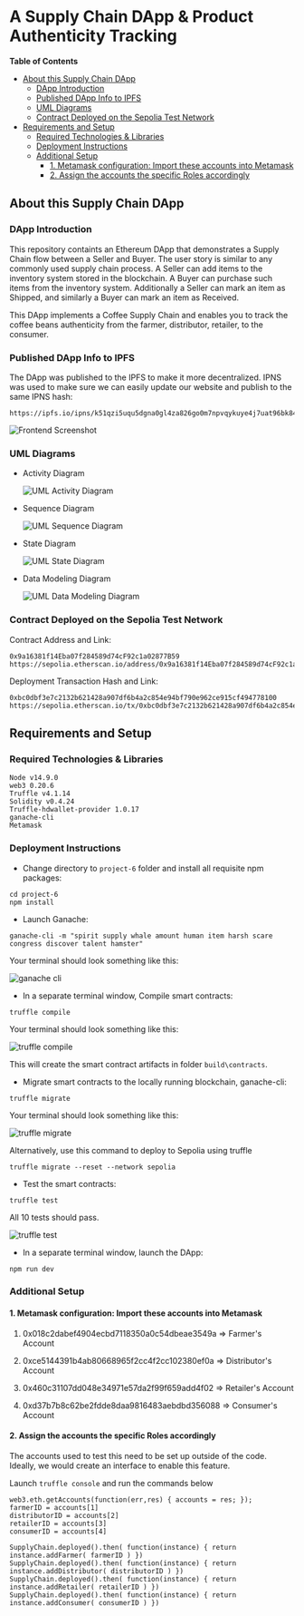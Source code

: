 # A Supply Chain DApp & Product Authenticity Tracking

**Table of Contents**

- [About this Supply Chain DApp](#about-this-supply-chain-dapp)
  - [DApp Introduction](#dapp-introduction)
  - [Published DApp Info to IPFS](#published-dapp-info-to-ipfs)
  - [UML Diagrams](#uml-diagrams)
  - [Contract Deployed on the Sepolia Test Network](#contract-deployed-on-the-sepolia-test-network)
- [Requirements and Setup](#requirements-and-setup)
  - [Required Technologies & Libraries](#required-technologies-libraries)
  - [Deployment Instructions](#deployment-instructions)
  - [Additional Setup](#additional-setup)
    - [1. Metamask configuration: Import these accounts into Metamask](#1-metamask-configuration-import-these-accounts-into-metamask)
    - [2. Assign the accounts the specific Roles accordingly](#2-assign-the-accounts-the-specific-roles-accordingly)

<!-- TOC end -->

<!-- TOC --><a name="about-this-supply-chain-dapp"></a>

## About this Supply Chain DApp

<!-- TOC --><a name="dapp-introduction"></a>

### DApp Introduction

This repository containts an Ethereum DApp that demonstrates a Supply Chain flow between a Seller and Buyer. The user story is similar to any commonly used supply chain process. A Seller can add items to the inventory system stored in the blockchain. A Buyer can purchase such items from the inventory system. Additionally a Seller can mark an item as Shipped, and similarly a Buyer can mark an item as Received.

This DApp implements a Coffee Supply Chain and enables you to track the coffee beans authenticity from the farmer, distributor, retailer, to the consumer.

<!-- TOC --><a name="published-dapp-info-to-ipfs"></a>

### Published DApp Info to IPFS

The DApp was published to the IPFS to make it more decentralized. IPNS was used to make sure we can easily update our website and publish to the same IPNS hash:

```
https://ipfs.io/ipns/k51qzi5uqu5dgna0gl4za826go0m7npvqykuye4j7uat96bk84r45h66pc3ulu
```

![Frontend Screenshot](/images/dapp-frontend.png)

<!-- TOC --><a name="uml-diagrams"></a>

### UML Diagrams

- Activity Diagram

  ![UML Activity Diagram](/diagrams/supply-chain-uml-activity-diagram.png)

- Sequence Diagram

  ![UML Sequence Diagram](/diagrams/supply-chain-uml-sequence-diagram.png)

- State Diagram

  ![UML State Diagram](/diagrams/supply-chain-uml-state-diagram.png)

- Data Modeling Diagram

  ![UML Data Modeling Diagram](/diagrams/supply-chain-uml-data-modeling-diagram.png)

<!-- TOC --><a name="contract-deployed-on-the-sepolia-test-network"></a>

### Contract Deployed on the Sepolia Test Network

Contract Address and Link:

```
0x9a16381f14Eba07f284589d74cF92c1a02877B59
https://sepolia.etherscan.io/address/0x9a16381f14Eba07f284589d74cF92c1a02877B59
```

Deployment Transaction Hash and Link:

```
0xbc0dbf3e7c2132b621428a907df6b4a2c854e94bf790e962ce915cf494778100
https://sepolia.etherscan.io/tx/0xbc0dbf3e7c2132b621428a907df6b4a2c854e94bf790e962ce915cf494778100
```

<!-- TOC --><a name="requirements-and-setup"></a>

## Requirements and Setup

<!-- TOC --><a name="required-technologies-libraries"></a>

### Required Technologies & Libraries

```
Node v14.9.0
web3 0.20.6
Truffle v4.1.14
Solidity v0.4.24
Truffle-hdwallet-provider 1.0.17
ganache-cli
Metamask
```

<!-- TOC --><a name="deployment-instructions"></a>

### Deployment Instructions

- Change directory to `project-6` folder and install all requisite npm packages:

```
cd project-6
npm install
```

- Launch Ganache:

```
ganache-cli -m "spirit supply whale amount human item harsh scare congress discover talent hamster"
```

Your terminal should look something like this:

![ganache cli](images/ganache-cli.png)

- In a separate terminal window, Compile smart contracts:

```
truffle compile
```

Your terminal should look something like this:

![truffle compile](images/truffle_compile.png)

This will create the smart contract artifacts in folder `build\contracts`.

- Migrate smart contracts to the locally running blockchain, ganache-cli:

```
truffle migrate
```

Your terminal should look something like this:

![truffle migrate](images/truffle_migrate.png)

Alternatively, use this command to deploy to Sepolia using truffle

```
truffle migrate --reset --network sepolia
```

- Test the smart contracts:

```
truffle test
```

All 10 tests should pass.

![truffle test](images/truffle_test.png)

- In a separate terminal window, launch the DApp:

```
npm run dev
```

<!-- TOC --><a name="additional-setup"></a>

### Additional Setup

<!-- TOC --><a name="1-metamask-configuration-import-these-accounts-into-metamask"></a>

#### 1. Metamask configuration: Import these accounts into Metamask

1. 0x018c2dabef4904ecbd7118350a0c54dbeae3549a => Farmer's Account

2. 0xce5144391b4ab80668965f2cc4f2cc102380ef0a => Distributor's Account

3. 0x460c31107dd048e34971e57da2f99f659add4f02 => Retailer's Account

4. 0xd37b7b8c62be2fdde8daa9816483aebdbd356088 => Consumer's Account

<!-- TOC --><a name="2-assign-the-accounts-the-specific-roles-accordingly"></a>

#### 2. Assign the accounts the specific Roles accordingly

The accounts used to test this need to be set up outside of the code. Ideally, we would create an interface to enable this feature.

Launch `truffle console` and run the commands below

```
web3.eth.getAccounts(function(err,res) { accounts = res; });
farmerID = accounts[1]
distributorID = accounts[2]
retailerID = accounts[3]
consumerID = accounts[4]

SupplyChain.deployed().then( function(instance) { return instance.addFarmer( farmerID ) })
SupplyChain.deployed().then( function(instance) { return instance.addDistributor( distributorID ) })
SupplyChain.deployed().then( function(instance) { return instance.addRetailer( retailerID ) })
SupplyChain.deployed().then( function(instance) { return instance.addConsumer( consumerID ) })
```
